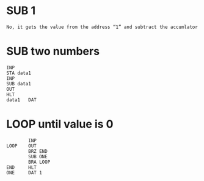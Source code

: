 # SUB 1
```
No, it gets the value from the address “1” and subtract the accumlator
```
# SUB two numbers
```
INP
STA data1
INP
SUB data1
OUT
HLT
data1   DAT
```
# LOOP until value is 0
```
        INP 
LOOP    OUT
        BRZ END 
        SUB ONE 
        BRA LOOP
END     HLT
ONE     DAT 1

```